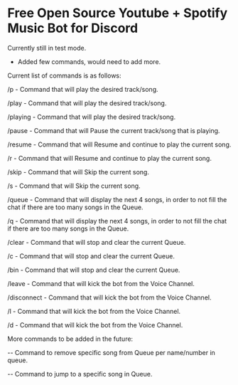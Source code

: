 # Free Open Source Youtube + Spotify Music Bot for Discord

Currently still in test mode.

* Added few commands, would need to add more.
<p>Current list of commands is as follows:</p>

<p>/p - Command that will play the desired track/song.</p>
<p>/play - Command that will play the desired track/song.</p>
<p>/playing - Command that will play the desired track/song.</p>

<p>/pause - Command that will Pause the current track/song that is playing.</p>

<p>/resume - Command that will Resume and continue to play the current song.</p>
<p>/r - Command that will Resume and continue to play the current song.</p>

<p>/skip - Command that will Skip the current song.</p>
<p>/s - Command that will Skip the current song.</p>

<p>/queue - Command that will display the next 4 songs, in order to not fill the chat if there are too many songs in the Queue.</p>
<p>/q - Command that will display the next 4 songs, in order to not fill the chat if there are too many songs in the Queue.</p>

<p>/clear - Command that will stop and clear the current Queue.</p>
<p>/c - Command that will stop and clear the current Queue.</p>
<p>/bin - Command that will stop and clear the current Queue.</p>

<p>/leave - Command that will kick the bot from the Voice Channel.</p>
<p>/disconnect - Command that will kick the bot from the Voice Channel.</p>
<p>/l - Command that will kick the bot from the Voice Channel.</p>
<p>/d - Command that will kick the bot from the Voice Channel.</p>

<p>More commands to be added in the future:</p>

<p>-- Command to remove specific song from Queue per name/number in queue.</p>
<p>-- Command to jump to a specific song in Queue.</p>
